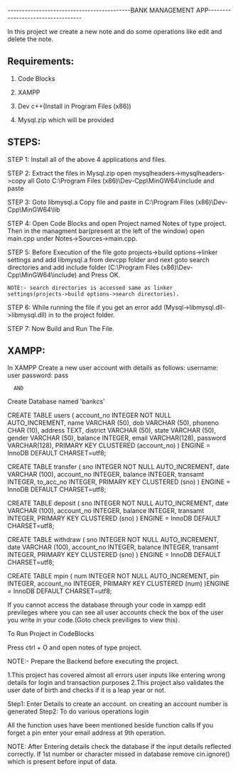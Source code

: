 -------------------------------------------BANK MANAGEMENT APP----------------------------------

In this project we create a new note and do some operations like edit and delete the note.


Requirements:
------------

1. Code Blocks
2. XAMPP
3. Dev c++(Install in Program Files (x86))

4. Mysql.zip which will be provided


STEPS:
------

STEP 1: Install all of the above 4 applications and files.

STEP 2: Extract the files in Mysql.zip open mysqlheaders->mysqlheaders->copy all
	Goto C:\Program Files (x86)\Dev-Cpp\MinGW64\include and paste

STEP 3: Goto libmysql.a Copy file and paste in C:\Program Files (x86)\Dev-Cpp\MinGW64\lib

STEP 4: Open Code Blocks and open Project named Notes of type project. Then in the managment bar(present at the left of the window)
	open main.cpp under Notes->Sources->main.cpp.

STEP 5: Before Execution of the file goto projects->build options->linker settings and add libmysql.a 
	from devcpp folder and next goto search directories and add include folder
	(C:\Program Files (x86)\Dev-Cpp\MinGW64\include) and Press OK.
	
	NOTE:- search directories is accessed same as linker settings(projects->build options->search directories).

STEP 6: While running the file if you get an error add (Mysql->libmysql.dll->libmysql.dll) in to the project folder.

STEP 7: Now Build and Run The File.


XAMPP:
------
In XAMPP Create a new user account with details as follows:
username: user
password: pass

      AND 

Create Database named 'bankcs'

CREATE TABLE users (
    account_no INTEGER NOT NULL AUTO_INCREMENT,
    name       VARCHAR (50),
    dob        VARCHAR (50),
    phoneno    CHAR (10),
    address    TEXT,
    district   VARCHAR (50),
    state     VARCHAR (50),
    gender    VARCHAR (50),
    balance    INTEGER,
    email VARCHAR(128),
    password VARCHAR(128),
    PRIMARY KEY CLUSTERED (account_no)
) ENGINE = InnoDB DEFAULT CHARSET=utf8;


CREATE TABLE transfer (
    sno INTEGER NOT NULL AUTO_INCREMENT,
    date       VARCHAR (100),
    account_no INTEGER,
    balance    INTEGER,
    transamt INTEGER,
    to_acc_no INTEGER,
    PRIMARY KEY CLUSTERED (sno)
) ENGINE = InnoDB DEFAULT CHARSET=utf8;

CREATE TABLE deposit (
    sno INTEGER NOT NULL AUTO_INCREMENT,
    date       VARCHAR (100),
    account_no INTEGER,
    balance    INTEGER,
    transamt INTEGER,
    PRIMARY KEY CLUSTERED (sno)
) ENGINE = InnoDB DEFAULT CHARSET=utf8;

CREATE TABLE withdraw (
    sno INTEGER NOT NULL AUTO_INCREMENT,
    date      VARCHAR (100),
    account_no INTEGER,
    balance    INTEGER,
    transamt INTEGER,
    PRIMARY KEY CLUSTERED (sno)
) ENGINE = InnoDB DEFAULT CHARSET=utf8;

CREATE TABLE mpin (
num INTEGER NOT NULL AUTO_INCREMENT,
pin INTEGER,
account_no INTEGER,
PRIMARY KEY CLUSTERED (num)
)ENGINE = InnoDB DEFAULT CHARSET=utf8;


If you cannot access the database through your code in xampp edit previleges where you can see all user accounts
check the box of the user you write in your code.(Goto check previliges to view this).


To Run Project in CodeBlocks

Press ctrl + O and open notes of type project.

NOTE:- Prepare the Backend before executing the project.



1.This project has covered almost all errors user inputs like entering wrong details for login and transaction purposes
2.This project also validates the user date of birth and checks if it is a leap year or not.

Step1: Enter Details to create an account. on creating an account number is generated
Step2: To do various operations login

All the function uses have been mentioned beside function calls
If you forget a pin enter your email address at 9th operation.

NOTE: After Entering details check the database if the input details reflected correctly.
      If 1st number or character missed in database remove cin.ignore() which is present before input of data.
